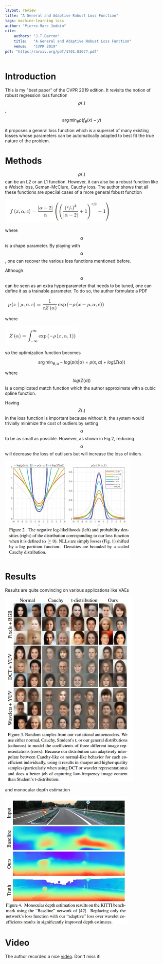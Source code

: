 ```yaml
---
layout: review
title: "A General and Adaptive Robust Loss Function"
tags: machine-learning loss 
author: "Pierre-Marc Jodoin"
cite:
    authors: "J.T.Barron"
    title:   "A General and Adaptive Robust Loss Function"
    venue:   "CVPR 2019"
pdf: "https://arxiv.org/pdf/1701.03077.pdf"
---
```



# Introduction

This is my "best paper" of the CVPR 2019 edition.  It revisits the notion of robust regression loss function $$\rho(.)$$, 

$$
\arg \min_\theta \rho \left( f_\theta(x)-y \right )
$$

it proposes a general loss function which is a superset of many existing losses whose parameters can be automatically adapted to best fit the true nature of the problem.

# Methods

$$\rho(.)$$ can be an L2 or an L1 function.  However, it can also be a robust function like a Welsch loss, Geman-McClure, Cauchy loss.  The author shows that all these functions are speciial cases of a more general fobust function

![](/article/images/GALF/sc01.jpg)

where $$\alpha$$ is a shape parameter.  By playing with $$\alpha$$, one can recover the various loss functions mentioned before.  

Although $$\alpha$$ can be seen as an extra hyperparameter that needs to be tuned, one can define it as a trainable parameter.  To do so, the author formulate a PDF


![](/article/images/GALF/sc02.jpg)

where 

![](/article/images/GALF/sc03.jpg)

so the optimization function becomes

$$                                                                                                  \arg \min_{\theta,\alpha} -log(p(x|\alpha) = \rho \left( x,\alpha \right ) + log(Z(\alpha)) 
$$

where $$log(Z(\alpha))$$ is a complicated match function which the author approximate with a cubic spline function.  

Having $$Z(.)$$ in the loss function is important because without it, the system would
trivially minimize the cost of outliers by setting $$\alpha$$ to be as small as possible.  However, as shown in Fig.2, reducing $$\alpha$$ will decrease the loss of outlisers but will increase the loss of inliers.

![](/article/images/GALF/sc04.jpg)


# Results

Results are quite convincing on various applications like VAEs

![](/article/images/GALF/sc05.jpg)

and monocular depth estimation

![](/article/images/GALF/sc06.jpg)


# Video

The author recorded a nice [video](https://www.youtube.com/watch?v=BmNKbnF69eY).  Don't miss it!
